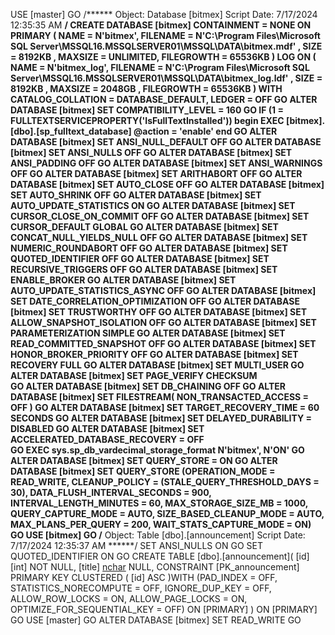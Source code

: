USE [master]
GO
/****** Object:  Database [bitmex]    Script Date: 7/17/2024 12:35:35 AM ******/
CREATE DATABASE [bitmex]
 CONTAINMENT = NONE
 ON  PRIMARY 
( NAME = N'bitmex', FILENAME = N'C:\Program Files\Microsoft SQL Server\MSSQL16.MSSQLSERVER01\MSSQL\DATA\bitmex.mdf' , SIZE = 8192KB , MAXSIZE = UNLIMITED, FILEGROWTH = 65536KB )
 LOG ON 
( NAME = N'bitmex_log', FILENAME = N'C:\Program Files\Microsoft SQL Server\MSSQL16.MSSQLSERVER01\MSSQL\DATA\bitmex_log.ldf' , SIZE = 8192KB , MAXSIZE = 2048GB , FILEGROWTH = 65536KB )
 WITH CATALOG_COLLATION = DATABASE_DEFAULT, LEDGER = OFF
GO
ALTER DATABASE [bitmex] SET COMPATIBILITY_LEVEL = 160
GO
IF (1 = FULLTEXTSERVICEPROPERTY('IsFullTextInstalled'))
begin
EXEC [bitmex].[dbo].[sp_fulltext_database] @action = 'enable'
end
GO
ALTER DATABASE [bitmex] SET ANSI_NULL_DEFAULT OFF 
GO
ALTER DATABASE [bitmex] SET ANSI_NULLS OFF 
GO
ALTER DATABASE [bitmex] SET ANSI_PADDING OFF 
GO
ALTER DATABASE [bitmex] SET ANSI_WARNINGS OFF 
GO
ALTER DATABASE [bitmex] SET ARITHABORT OFF 
GO
ALTER DATABASE [bitmex] SET AUTO_CLOSE OFF 
GO
ALTER DATABASE [bitmex] SET AUTO_SHRINK OFF 
GO
ALTER DATABASE [bitmex] SET AUTO_UPDATE_STATISTICS ON 
GO
ALTER DATABASE [bitmex] SET CURSOR_CLOSE_ON_COMMIT OFF 
GO
ALTER DATABASE [bitmex] SET CURSOR_DEFAULT  GLOBAL 
GO
ALTER DATABASE [bitmex] SET CONCAT_NULL_YIELDS_NULL OFF 
GO
ALTER DATABASE [bitmex] SET NUMERIC_ROUNDABORT OFF 
GO
ALTER DATABASE [bitmex] SET QUOTED_IDENTIFIER OFF 
GO
ALTER DATABASE [bitmex] SET RECURSIVE_TRIGGERS OFF 
GO
ALTER DATABASE [bitmex] SET  ENABLE_BROKER 
GO
ALTER DATABASE [bitmex] SET AUTO_UPDATE_STATISTICS_ASYNC OFF 
GO
ALTER DATABASE [bitmex] SET DATE_CORRELATION_OPTIMIZATION OFF 
GO
ALTER DATABASE [bitmex] SET TRUSTWORTHY OFF 
GO
ALTER DATABASE [bitmex] SET ALLOW_SNAPSHOT_ISOLATION OFF 
GO
ALTER DATABASE [bitmex] SET PARAMETERIZATION SIMPLE 
GO
ALTER DATABASE [bitmex] SET READ_COMMITTED_SNAPSHOT OFF 
GO
ALTER DATABASE [bitmex] SET HONOR_BROKER_PRIORITY OFF 
GO
ALTER DATABASE [bitmex] SET RECOVERY FULL 
GO
ALTER DATABASE [bitmex] SET  MULTI_USER 
GO
ALTER DATABASE [bitmex] SET PAGE_VERIFY CHECKSUM  
GO
ALTER DATABASE [bitmex] SET DB_CHAINING OFF 
GO
ALTER DATABASE [bitmex] SET FILESTREAM( NON_TRANSACTED_ACCESS = OFF ) 
GO
ALTER DATABASE [bitmex] SET TARGET_RECOVERY_TIME = 60 SECONDS 
GO
ALTER DATABASE [bitmex] SET DELAYED_DURABILITY = DISABLED 
GO
ALTER DATABASE [bitmex] SET ACCELERATED_DATABASE_RECOVERY = OFF  
GO
EXEC sys.sp_db_vardecimal_storage_format N'bitmex', N'ON'
GO
ALTER DATABASE [bitmex] SET QUERY_STORE = ON
GO
ALTER DATABASE [bitmex] SET QUERY_STORE (OPERATION_MODE = READ_WRITE, CLEANUP_POLICY = (STALE_QUERY_THRESHOLD_DAYS = 30), DATA_FLUSH_INTERVAL_SECONDS = 900, INTERVAL_LENGTH_MINUTES = 60, MAX_STORAGE_SIZE_MB = 1000, QUERY_CAPTURE_MODE = AUTO, SIZE_BASED_CLEANUP_MODE = AUTO, MAX_PLANS_PER_QUERY = 200, WAIT_STATS_CAPTURE_MODE = ON)
GO
USE [bitmex]
GO
/****** Object:  Table [dbo].[announcement]    Script Date: 7/17/2024 12:35:37 AM ******/
SET ANSI_NULLS ON
GO
SET QUOTED_IDENTIFIER ON
GO
CREATE TABLE [dbo].[announcement](
	[id] [int] NOT NULL,
	[title] [nchar](150) NULL,
 CONSTRAINT [PK_announcement] PRIMARY KEY CLUSTERED 
(
	[id] ASC
)WITH (PAD_INDEX = OFF, STATISTICS_NORECOMPUTE = OFF, IGNORE_DUP_KEY = OFF, ALLOW_ROW_LOCKS = ON, ALLOW_PAGE_LOCKS = ON, OPTIMIZE_FOR_SEQUENTIAL_KEY = OFF) ON [PRIMARY]
) ON [PRIMARY]
GO
USE [master]
GO
ALTER DATABASE [bitmex] SET  READ_WRITE 
GO
